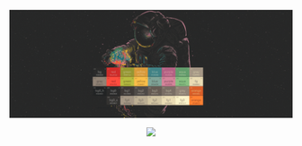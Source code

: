 ![Exemplo de GIF](https://github.com/Moraeszz2/Moraeszz2/blob/main/images/banner-my-name.gif)

<p align="center">
    <img src="https://komarev.com/ghpvc/?username=Moraeszz2&style=for-the-badge&color=blue&abbreviated=true" />
</p>

